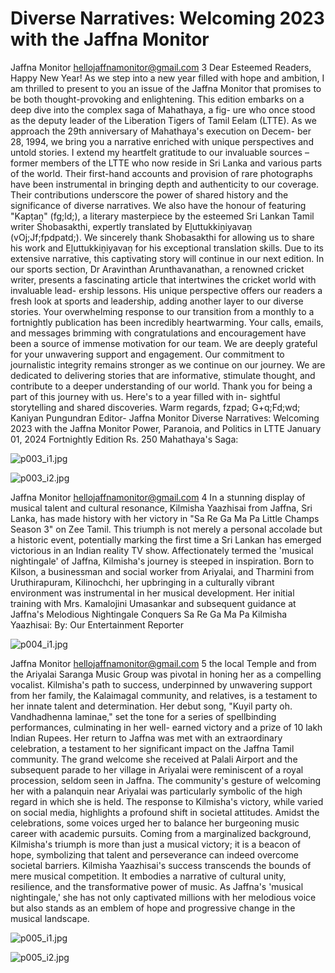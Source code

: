 # Diverse Narratives: Welcoming 2023 with the Jaffna Monitor

Jaffna Monitor
hellojaffnamonitor@gmail.com
3
Dear Esteemed Readers,
Happy New Year! As we step into a new year filled with hope and ambition, I am 
thrilled to present to you an issue of the Jaffna Monitor that promises to be both 
thought-provoking and enlightening.
This edition embarks on a deep dive into the complex saga of Mahathaya, a fig-
ure who once stood as the deputy leader of the Liberation Tigers of Tamil Eelam 
(LTTE). As we approach the 29th anniversary of Mahathaya's execution on Decem-
ber 28, 1994, we bring you a narrative enriched with unique perspectives and untold 
stories.
I extend my heartfelt gratitude to our invaluable sources – former members of the 
LTTE who now reside in Sri Lanka and various parts of the world. Their first-hand 
accounts and provision of rare photographs have been instrumental in bringing 
depth and authenticity to our coverage. Their contributions underscore the power of 
shared history and the significance of diverse narratives.
We also have the honour of featuring "Kapṭaṉ" (fg;ld;), a literary masterpiece 
by the esteemed Sri Lankan Tamil writer Shobasakthi, expertly translated by 
Eḻuttukkiṉiyavaṉ (vOj;Jf;fpdpatd;). We sincerely thank Shobasakthi for allowing 
us to share his work and Eḻuttukkiṉiyavaṉ for his exceptional translation skills. Due 
to its extensive narrative, this captivating story will continue in our next edition.
In our sports section, Dr Aravinthan Arunthavanathan, a renowned cricket writer, 
presents a fascinating article that intertwines the cricket world with invaluable lead-
ership lessons. His unique perspective offers our readers a fresh look at sports and 
leadership, adding another layer to our diverse stories.
Your overwhelming response to our transition from a monthly to a fortnightly 
publication has been incredibly heartwarming. Your calls, emails, and messages 
brimming with congratulations and encouragement have been a source of immense 
motivation for our team. We are deeply grateful for your unwavering support and 
engagement.
Our commitment to journalistic integrity remains stronger as we continue on 
our journey. We are dedicated to delivering stories that are informative, stimulate 
thought, and contribute to a deeper understanding of our world.
Thank you for being a part of this journey with us. Here's to a year filled with in-
sightful storytelling and shared discoveries.
Warm regards,
fzpad; G+q;Fd;wd;
Kaniyan Pungundran
Editor- Jaffna Monitor
Diverse Narratives: Welcoming 2023 
with the Jaffna Monitor
Power, Paranoia, 
and Politics in LTTE
January 01, 2024
Fortnightly Edition
Rs. 250
Mahathaya's Saga:

![p003_i1.jpg](images_out/003_diverse_narratives_welcoming_2023_with_the_jaffna_/p003_i1.jpg)

![p003_i2.jpg](images_out/003_diverse_narratives_welcoming_2023_with_the_jaffna_/p003_i2.jpg)

Jaffna Monitor
hellojaffnamonitor@gmail.com
4
In a stunning display of musical talent and cultural 
resonance, Kilmisha Yaazhisai from Jaffna, Sri Lanka, 
has made history with her victory in "Sa Re Ga Ma Pa 
Little Champs Season 3" on Zee Tamil. This triumph 
is not merely a personal accolade but a historic event, 
potentially marking the first time a Sri Lankan has 
emerged victorious in an Indian reality TV show.
Affectionately termed the 'musical nightingale' of 
Jaffna, Kilmisha's journey is steeped in inspiration. 
Born to Kilson, a businessman and social worker 
from Ariyalai, and Tharmini from Uruthirapuram, 
Kilinochchi, her upbringing in a culturally vibrant 
environment was instrumental in her musical 
development. Her initial training with Mrs. 
Kamalojini Umasankar and subsequent guidance at 
Jaffna's Melodious Nightingale 
Conquers Sa Re Ga Ma Pa
Kilmisha Yaazhisai:
By: 
 Our Entertainment 
Reporter

![p004_i1.jpg](images_out/003_diverse_narratives_welcoming_2023_with_the_jaffna_/p004_i1.jpg)

Jaffna Monitor
hellojaffnamonitor@gmail.com
5
the local Temple and from the Ariyalai Saranga Music 
Group was pivotal in honing her as a compelling 
vocalist.
Kilmisha's path to success, underpinned by 
unwavering support from her family, the Kalaimagal 
community, and relatives, is a testament to her innate 
talent and determination. Her debut song, "Kuyil party 
oh. Vandhadhenna laminae," set the tone for a series 
of spellbinding performances, culminating in her well-
earned victory and a prize of 10 lakh Indian Rupees.
Her return to Jaffna was met with an extraordinary 
celebration, a testament to her significant impact on 
the Jaffna Tamil community. The grand welcome she 
received at Palali Airport and the subsequent parade 
to her village in Ariyalai were reminiscent of a royal 
procession, seldom seen in Jaffna. The community's 
gesture of welcoming her with a palanquin near 
Ariyalai was particularly symbolic of the high regard 
in which she is held.
The response to Kilmisha's victory, while varied on 
social media, highlights a profound shift in societal 
attitudes. Amidst the celebrations, some voices urged 
her to balance her burgeoning music career with 
academic pursuits. Coming from a marginalized 
background, Kilmisha's triumph is more than just a 
musical victory; it is a beacon of hope, symbolizing 
that talent and perseverance can indeed overcome 
societal barriers.
Kilmisha Yaazhisai's success 
transcends the bounds of 
mere musical competition. 
It embodies a narrative of 
cultural unity, resilience, and 
the transformative power of 
music. As Jaffna's 'musical 
nightingale,' she has not only 
captivated millions with her 
melodious voice but also 
stands as an emblem of hope 
and progressive change in the 
musical landscape.

![p005_i1.jpg](images_out/003_diverse_narratives_welcoming_2023_with_the_jaffna_/p005_i1.jpg)

![p005_i2.jpg](images_out/003_diverse_narratives_welcoming_2023_with_the_jaffna_/p005_i2.jpg)

